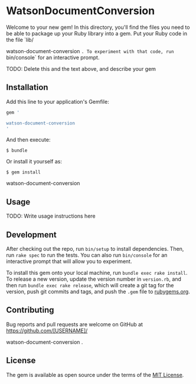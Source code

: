 # WatsonDocumentConversion

Welcome to your new gem! In this directory, you'll find the files you need to be able to package up your Ruby library into a gem. Put your Ruby code in the file `lib/

watson-document-conversion
`. To experiment with that code, run `bin/console` for an interactive prompt.

TODO: Delete this and the text above, and describe your gem

## Installation

Add this line to your application's Gemfile:

```ruby
gem '

watson-document-conversion
'
```

And then execute:

    $ bundle

Or install it yourself as:

    $ gem install 

watson-document-conversion


## Usage

TODO: Write usage instructions here

## Development

After checking out the repo, run `bin/setup` to install dependencies. Then, run `rake spec` to run the tests. You can also run `bin/console` for an interactive prompt that will allow you to experiment.

To install this gem onto your local machine, run `bundle exec rake install`. To release a new version, update the version number in `version.rb`, and then run `bundle exec rake release`, which will create a git tag for the version, push git commits and tags, and push the `.gem` file to [rubygems.org](https://rubygems.org).

## Contributing

Bug reports and pull requests are welcome on GitHub at https://github.com/[USERNAME]/

watson-document-conversion
.


## License

The gem is available as open source under the terms of the [MIT License](http://opensource.org/licenses/MIT).

